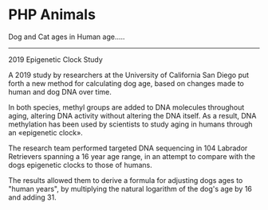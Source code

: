 # PHP Animals

Dog and Cat ages in Human age.....

***

2019 Epigenetic Clock Study

A 2019 study by researchers at the University of California San Diego put forth a new method for calculating dog age, based on changes made to human and dog DNA over time.

In both species, methyl groups are added to DNA molecules throughout aging, altering DNA activity without altering the DNA itself.
As a result, DNA methylation has been used by scientists to study aging in humans through an «epigenetic clock».

The research team performed targeted DNA sequencing in 104 Labrador Retrievers spanning a 16 year age range, in an attempt to compare with the dogs epigenetic clocks to those of humans.

The results allowed them to derive a formula for adjusting dogs ages to "human years", by multiplying the natural logarithm of the dog's age by 16 and adding 31.
